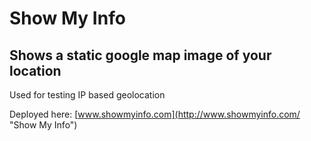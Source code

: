 # Show My Info
## Shows a static google map image of your location

Used for testing IP based geolocation

Deployed here: [www.showmyinfo.com](http://www.showmyinfo.com/ "Show My Info")
